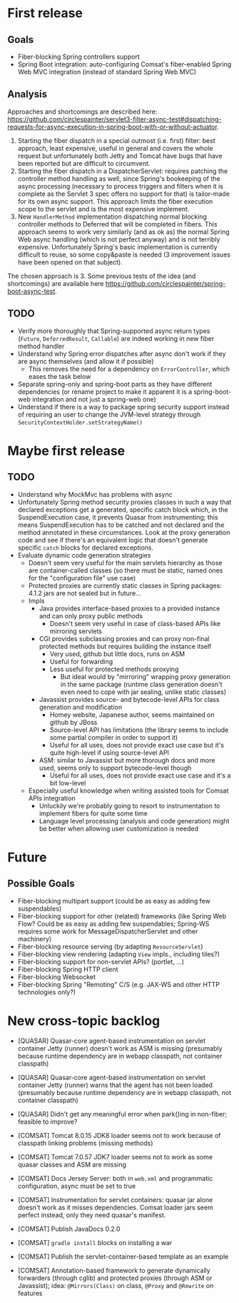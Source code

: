 First release
=============

Goals
-----

- Fiber-blocking Spring controllers support
- Spring Boot integration: auto-configuring Comsat's fiber-enabled Spring Web MVC integration (instead of standard Spring Web MVC)

Analysis
--------

Approaches and shortcomings are described here:
https://github.com/circlespainter/servlet3-filter-async-test#dispatching-requests-for-async-execution-in-spring-boot-with-or-without-actuator.

1. Starting the fiber dispatch in a special outmost (i.e. first) filter: best approach, least expensive, useful in general and covers the whole request but
   unfortunately both Jetty and Tomcat have bugs that have been reported but are difficult to circumvent.
2. Starting the fiber dispatch in a DispatcherServlet: requires patching the controller method handling as well, since Spring's bookeeping of the async
   processing (necessary to process triggers and filters when it is complete as the Servlet 3 spec offers no support for that) is tailor-made for its own
   async support. This approach limits the fiber execution scope to the servlet and is the most expensive implement.
3. New `HandlerMethod` implementation dispatching normal blocking controller methods to Deferred that will be completed in fibers. This approach seems to
   work very similarly (and as ok as) the normal Spring Web async handling (which is not perfect anyway) and is not terribly expensive. Unfortunately
   Spring's basic implementation is currently difficult to reuse, so some copy&paste is needed (3 improvement issues have been opened on that subject).

The chosen approach is 3. Some previous tests of the idea (and shortcomings) are available here https://github.com/circlespainter/spring-boot-async-test.

TODO
----

- Verify more thoroughly that Spring-supported async return types (`Future`, `DeferredResult`, `Callable`) are indeed working in new fiber method handler
- Understand why Spring error dispatches after async don't work if they are async themselves (and allow it if possible)
  - This removes the need for a dependency on `ErrorController`, which eases the task below
- Separate spring-only and spring-boot parts as they have different dependencies (or rename project to make it apparent it
  is a spring-boot-web integration and not just a spring-web one)
- Understand if there is a way to package spring security support instead of requiring an user to change the JVM-level strategy through
  `SecurityContextHolder.setStrategyName()`

Maybe first release
===================

TODO
----
- Understand why MockMvc has problems with async
- Unfortunately Spring method security proxies classes in such a way that declared exceptions get a generated, specific catch block which, in the
  SuspendExecution case, it prevents Quasar from instrumenting; this means SuspendExecution has to be catched and not declared and the method annotated
  in these circumstances.
  Look at the proxy generation code and see if there's an equivalent logic that doesn't generate specific `catch` blocks for declared exceptions.
- Evaluate dynamic code generation strategies
  - Doesn't seem very useful for the main servlets hierarchy as those are container-called classes (so there must be static, named ones for the "configuration
    file" use case)
  - Protected proxies are currently static classes in Spring packages: 4.1.2 jars are not sealed but in future...
  - Impls
    - Java provides interface-based proxies to a provided instance and can only proxy public methods
      - Doesn't seem very useful in case of class-based APIs like mirroring servlets
    - CGI provides subclassing proxies and can proxy non-final protected methods but requires building the instance itself
      - Very used, github but little docs, runs on ASM
      - Useful for forwarding
      - Less useful for protected methods proxying
        - But ideal would by "mirroring" wrapping proxy generation in the same package (runtime class generation doesn't even need to cope with jar sealing,
          unlike static classes)
    - Javassist provides source- and bytecode-level APIs for class generation and modification
      - Homey website, Japanese author, seems maintained on github by JBoss
      - Source-level API has limitations (the library seems to include some partial compiler in order to support it)
      - Useful for all uses, does not provide exact use case but it's quite high-level if using source-level API
    - ASM: similar to Javassist but more thorough docs and more used, seems only to support bytecode-level though
      - Useful for all uses, does not provide exact use case and it's a bit low-level
  - Especially useful knowledge when writing assisted tools for Comsat APIs integration
    - Unluckily we're probably going to resort to instrumentation to implement fibers for quite some time
    - Language level processing (analysis and code generation) might be better when allowing user customization is needed

Future
======

Possible Goals
--------------

- Fiber-blocking multipart support (could be as easy as adding few suspendables)
- Fiber-blocking support for other (related) frameworks (like Spring Web Flow? Could be as easy as adding few suspendables; Spring-WS requires some work for
  MessageDispatcherServlet and other machinery)
- Fiber-blocking resource serving (by adapting `ResourceServlet`)
- Fiber-blocking view rendering (adapting `View` impls., including tiles?)
- Fiber-blocking support for non-servlet APIs? (portlet, ...)
- Fiber-blocking Spring HTTP client
- Fiber-blocking Websocket
- Fiber-blocking Spring "Remoting" C/S (e.g. JAX-WS and other HTTP technologies only?)

New cross-topic backlog
=======================

- [QUASAR] Quasar-core agent-based instrumentation on servlet container Jetty (runner) doesn't work as ASM is missing (presumably because runtime dependency
  are in webapp classpath, not container classpath)
- [QUASAR] Quasar-core agent-based instrumentation on servlet container Jetty (runner) warns that the agent has not been loaded (presumably because runtime
  dependency are in webapp classpath, not container classpath)
- [QUASAR] Didn't get any meaningful error when park()ing in non-fiber; feasible to improve?

- [COMSAT] Tomcat 8.0.15 JDK8 loader seems not to work because of classpath linking problems (missing methods)
- [COMSAT] Tomcat 7.0.57 JDK7 loader seems not to work as some quasar classes and ASM are missing
- [COMSAT] Docs Jersey Server: both in `web.xml` and programmatic configuration, async must be set to true
- [COMSAT] Instrumentation for servlet containers: quasar jar alone doesn't work as it misses dependencies. Comsat loader jars seem perfect instead,
  only they need quasar's manifest.
- [COMSAT] Publish JavaDocs 0.2.0
- [COMSAT] `gradle install` blocks on installing a war
- [COMSAT] Publish the servlet-container-based template as an example
- [COMSAT] Annotation-based framework to generate dynamically forwarders (through cglib) and protected proxies (through ASM or Javassist);
  idea: `@Mirrors(Class)` on class, `@Proxy` and `@Rewrite` on features

